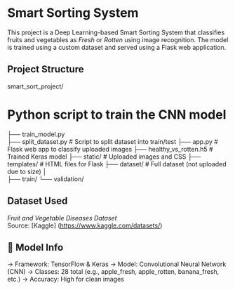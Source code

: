 # Smart Sorting System 

This project is a Deep Learning-based Smart Sorting System that classifies fruits and vegetables as *Fresh* or *Rotten* using image recognition. The model is trained using a custom dataset and served using a Flask web application.


##  Project Structure

smart_sort_project/ 
# Python script to train the CNN model 
├── train_model.py    
├── split_dataset.py         # Script to split dataset into train/test 
├── app.py                   # Flask web app to classify uploaded images 
├── healthy_vs_rotten.h5    # Trained Keras model 
├── static/                 # Uploaded images and CSS 
├── templates/            # HTML files for Flask 
├── dataset/               # Full dataset (not uploaded due to size) │  
  ├── train/ 
  └── validation/

## Dataset Used 
*Fruit and Vegetable Diseases Dataset*  
Source: [Kaggle] (https://www.kaggle.com/datasets/)

## 🧠 Model Info

-> Framework: TensorFlow & Keras 
 -> Model: Convolutional Neural Network (CNN)
 -> Classes: 28 total (e.g., apple_fresh, apple_rotten, banana_fresh, etc.)
 -> Accuracy: High for clean images
